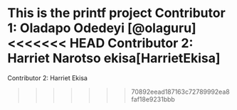 This is the printf project
Contributor 1: Oladapo Odedeyi [@olaguru]
<<<<<<< HEAD
Contributor 2: Harriet Narotso ekisa[HarrietEkisa] 
=======
Contributor 2: Harriet Ekisa 
>>>>>>> 70892eead187163c72789992ea8faf18e9231bbb
